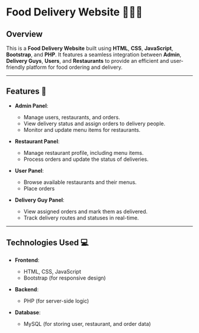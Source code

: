 # Food Delivery Website 🍔🍕🍣

## Overview
This is a **Food Delivery Website** built using **HTML**, **CSS**, **JavaScript**, **Bootstrap**, and **PHP**. It features a seamless integration between **Admin**, **Delivery Guys**, **Users**, and **Restaurants** to provide an efficient and user-friendly platform for food ordering and delivery.

---

## Features 🎉

- **Admin Panel**: 
  - Manage users, restaurants, and orders.
  - View delivery status and assign orders to delivery people.
  - Monitor and update menu items for restaurants.
  
- **Restaurant Panel**:
  - Manage restaurant profile, including menu items.
  - Process orders and update the status of deliveries.
  
- **User Panel**: 
  - Browse available restaurants and their menus.
  - Place orders
  
- **Delivery Guy Panel**: 
  - View assigned orders and mark them as delivered.
  - Track delivery routes and statuses in real-time.

---

## Technologies Used 💻

- **Frontend**: 
  - HTML, CSS, JavaScript
  - Bootstrap (for responsive design)
  
- **Backend**: 
  - PHP (for server-side logic)
  
- **Database**: 
  - MySQL (for storing user, restaurant, and order data)
  

